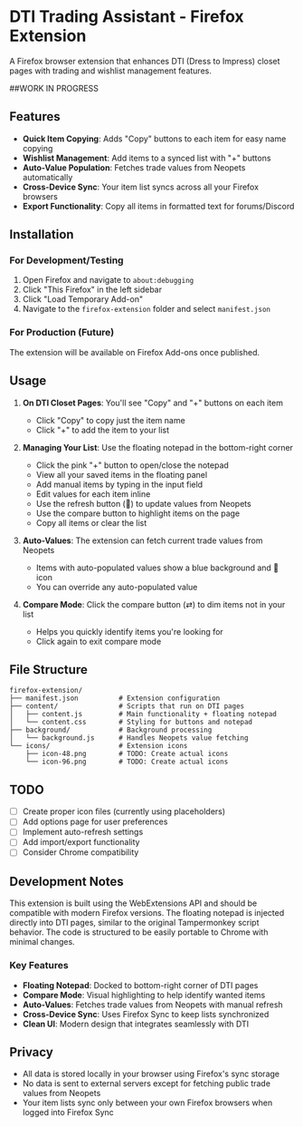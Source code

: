 # DTI Trading Assistant - Firefox Extension

A Firefox browser extension that enhances DTI (Dress to Impress) closet pages with trading and wishlist management features. 

##WORK IN PROGRESS

## Features

- **Quick Item Copying**: Adds "Copy" buttons to each item for easy name copying
- **Wishlist Management**: Add items to a synced list with "+" buttons
- **Auto-Value Population**: Fetches trade values from Neopets automatically
- **Cross-Device Sync**: Your item list syncs across all your Firefox browsers
- **Export Functionality**: Copy all items in formatted text for forums/Discord

## Installation

### For Development/Testing

1. Open Firefox and navigate to `about:debugging`
2. Click "This Firefox" in the left sidebar
3. Click "Load Temporary Add-on"
4. Navigate to the `firefox-extension` folder and select `manifest.json`

### For Production (Future)

The extension will be available on Firefox Add-ons once published.

## Usage

1. **On DTI Closet Pages**: You'll see "Copy" and "+" buttons on each item
   - Click "Copy" to copy just the item name
   - Click "+" to add the item to your list

2. **Managing Your List**: Use the floating notepad in the bottom-right corner
   - Click the pink "+" button to open/close the notepad
   - View all your saved items in the floating panel
   - Add manual items by typing in the input field
   - Edit values for each item inline
   - Use the refresh button (🔄) to update values from Neopets
   - Use the compare button to highlight items on the page
   - Copy all items or clear the list

3. **Auto-Values**: The extension can fetch current trade values from Neopets
   - Items with auto-populated values show a blue background and 🔄 icon
   - You can override any auto-populated value

4. **Compare Mode**: Click the compare button (⇄) to dim items not in your list
   - Helps you quickly identify items you're looking for
   - Click again to exit compare mode

## File Structure

```
firefox-extension/
├── manifest.json          # Extension configuration
├── content/               # Scripts that run on DTI pages
│   ├── content.js         # Main functionality + floating notepad
│   └── content.css        # Styling for buttons and notepad
├── background/            # Background processing
│   └── background.js      # Handles Neopets value fetching
└── icons/                 # Extension icons
    ├── icon-48.png        # TODO: Create actual icons
    └── icon-96.png        # TODO: Create actual icons
```

## TODO

- [ ] Create proper icon files (currently using placeholders)
- [ ] Add options page for user preferences
- [ ] Implement auto-refresh settings
- [ ] Add import/export functionality
- [ ] Consider Chrome compatibility

## Development Notes

This extension is built using the WebExtensions API and should be compatible with modern Firefox versions. The floating notepad is injected directly into DTI pages, similar to the original Tampermonkey script behavior. The code is structured to be easily portable to Chrome with minimal changes.

### Key Features
- **Floating Notepad**: Docked to bottom-right corner of DTI pages
- **Compare Mode**: Visual highlighting to help identify wanted items
- **Auto-Values**: Fetches trade values from Neopets with manual refresh
- **Cross-Device Sync**: Uses Firefox Sync to keep lists synchronized
- **Clean UI**: Modern design that integrates seamlessly with DTI

## Privacy

- All data is stored locally in your browser using Firefox's sync storage
- No data is sent to external servers except for fetching public trade values from Neopets
- Your item lists sync only between your own Firefox browsers when logged into Firefox Sync
